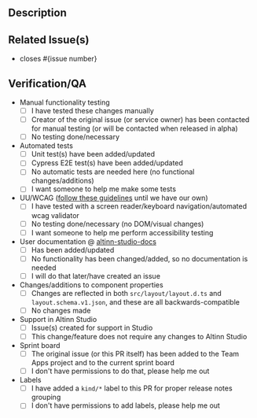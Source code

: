 ## Description

<!---
  Provide a general summary of your changes in the title above.
  Describe your change(s) in detail here.
  Remember that the title and description should include a non-technical summary readable
  for service owners browsing our release notes.
-->

## Related Issue(s)

- closes #{issue number}

## Verification/QA

- Manual functionality testing
  - [ ] I have tested these changes manually
  - [ ] Creator of the original issue (or service owner) has been contacted for manual testing (or will be contacted when released in alpha)
  - [ ] No testing done/necessary
- Automated tests
  - [ ] Unit test(s) have been added/updated
  - [ ] Cypress E2E test(s) have been added/updated
  - [ ] No automatic tests are needed here (no functional changes/additions)
  - [ ] I want someone to help me make some tests
- UU/WCAG ([follow these guidelines](https://aksel.nav.no/god-praksis/artikler/utvikling?tema=universell-utforming) until we have our own)
  - [ ] I have tested with a screen reader/keyboard navigation/automated wcag validator
  - [ ] No testing done/necessary (no DOM/visual changes)
  - [ ] I want someone to help me perform accessibility testing
- User documentation @ [altinn-studio-docs](https://github.com/Altinn/altinn-studio-docs)
  - [ ] Has been added/updated
  <!--- insert link to PR here -->
  - [ ] No functionality has been changed/added, so no documentation is needed
  - [ ] I will do that later/have created an issue
  <!--- insert link to issue here -->
- Changes/additions to component properties
  - [ ] Changes are reflected in both `src/layout/layout.d.ts` and `layout.schema.v1.json`, and these are all backwards-compatible
  - [ ] No changes made
- Support in Altinn Studio
  - [ ] Issue(s) created for support in Studio
  <!--- insert link to issue(s) here -->
  - [ ] This change/feature does not require any changes to Altinn Studio
- Sprint board
  - [ ] The original issue (or this PR itself) has been added to the Team Apps project and to the current sprint board
  - [ ] I don't have permissions to do that, please help me out
- Labels
  - [ ] I have added a `kind/*` label to this PR for proper release notes grouping
  - [ ] I don't have permissions to add labels, please help me out
  <!---
    Breaking changes:       kind/breaking-change
    New features:               kind/product-feature
    Bug fixes:                      kind/bug
    Dependencies:             kind/dependencies
    Other changes:            kind/other
    Not in release notes:  ignore-for-release
  --->
